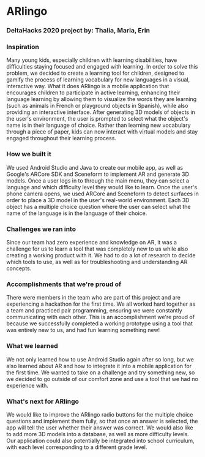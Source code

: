 # ARlingo
### DeltaHacks 2020 project by: Thalia, Maria, Erin

### Inspiration
Many young kids, especially children with learning disabilities, have difficulties staying focused and engaged with learning. In order to solve this problem, we decided to create a learning tool for children, designed to gamify the process of learning vocabulary for new languages in a visual, interactive way.
What it does
ARlingo is a mobile application that encourages children to participate in active learning, enhancing their language learning by allowing them to visualize the words they are learning (such as animals in French or playground objects in Spanish), while also providing an interactive interface. After generating 3D models of objects in the user's environment, the user is prompted to select what the object's name is in their language of choice. Rather than learning new vocabulary through a piece of paper, kids can now interact with virtual models and stay engaged throughout their learning process.

### How we built it
We used Android Studio and Java to create our mobile app, as well as Google's ARCore SDK and Sceneform to implement AR and generate 3D models. Once a user logs in to through the main menu, they can select a language and which difficulty level they would like to learn. Once the user's phone camera opens, we used ARCore and Sceneform to detect surfaces in order to place a 3D model in the user's real-world environment. Each 3D object has a multiple choice question where the user can select what the name of the language is in the language of their choice.

### Challenges we ran into
Since our team had zero experience and knowledge on AR, it was a challenge for us to learn a tool that was completely new to us while also creating a working product with it. We had to do a lot of research to decide which tools to use, as well as for troubleshooting and understanding AR concepts.

### Accomplishments that we're proud of
There were members in the team who are part of this project and are experiencing a hackathon for the first time. We all worked hard together as a team and practiced pair programming, ensuring we were constantly communicating with each other. This is an accomplishment we're proud of because we successfully completed a working prototype using a tool that was entirely new to us, and had fun learning something new!

### What we learned
We not only learned how to use Android Studio again after so long, but we also learned about AR and how to integrate it into a mobile application for the first time. We wanted to take on a challenge and try something new, so we decided to go outside of our comfort zone and use a tool that we had no experience with.

### What's next for ARlingo
We would like to improve the ARlingo radio buttons for the multiple choice questions and implement them fully, so that once an answer is selected, the app will tell the user whether their answer was correct. We would also like to add more 3D models into a database, as well as more difficulty levels. Our application could also potentially be integrated into school curriculum, with each level corresponding to a different grade level.
